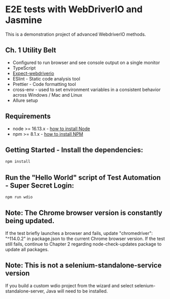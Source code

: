# E2E tests with WebDriverIO and Jasmine


This is a demonstration project of advanced WebdriverIO methods.  
## Ch. 1 Utility Belt
-   Configured to run browser and see console output on a single monitor 
-   TypeScript 
-   [Expect-webdriverio](https://github.com/webdriverio/expect-webdriverio)
-   ESlint - Static code analysis tool
-   Prettier - Code formatting tool
-   cross-env - used to set environment variables in a consistent behavior across Windows / Mac and Linux 
-   Allure setup 

## Requirements
-   node >= 16.13.x - [how to install Node](https://nodejs.org/en/download/)
-   npm >= 8.1.x - [how to install NPM](https://www.npmjs.com/get-npm)

## Getting Started - Install the dependencies:
```powershell / zsh
npm install
```

## Run the "Hello World" script of Test Automation - Super Secret Login:
```powershell / zsh
npm run wdio
```

## Note: The Chrome browser version is constantly being updated. 
If the test briefly launches a browser and fails, update "chromedriver": "^114.0.2" in package.json to the current Chrome browser version.
If the test still fails, continue to Chapter 2 regarding node-check-updates package to update all packages.

## Note: This is not a selenium-standalone-service version
If you build a custom wdio project from the wizard and select selenium-standalone-server, Java will need to be installed.